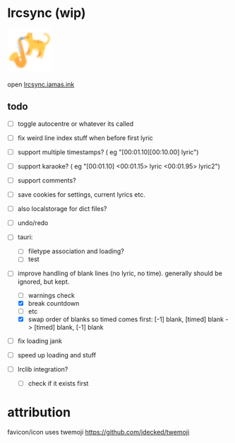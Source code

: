 # lrcsync (wip)
<img href="https://lrcsync.iamas.ink" title="temporary?? favicon :3" src="./static/favicon.svg" alt="cat playing saxophone logo" width="100"/>  
  
open [lrcsync.iamas.ink](https://lrcsync.iamas.ink)


## todo
- [ ] toggle autocentre or whatever its called
- [ ] fix weird line index stuff when before first lyric

- [ ] support multiple timestamps?  ( eg "[00:01.10][00:10.00] lyric")
- [ ] support karaoke?  ( eg "[00:01.10] <00:01.15> lyric <00:01.95> lyric2")
- [ ] support comments?

- [ ] save cookies for settings, current lyrics etc.
- [ ] also localstorage for dict files?

- [ ] undo/redo

- [ ] tauri:
  - [ ] filetype association and loading?
  - [ ] test

 - [ ] improve handling of blank lines (no lyric, no time). generally should be ignored, but kept.
   - [ ] warnings check
   - [x] break countdown
   - [ ] etc
   - [x] swap order of blanks so timed comes first: [-1] blank, [timed] blank -> [timed] blank, [-1] blank 
 
  - [ ] fix loading jank
  - [ ] speed up loading and stuff


  - [ ] lrclib integration?
    - [ ] check if it exists first








# attribution
favicon/icon uses twemoji
https://github.com/jdecked/twemoji